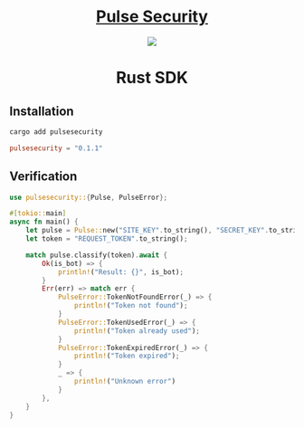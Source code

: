 <h1 align="center"><a href="https://www.pulsesecurity.org/">Pulse Security</a></h1>
<p align="center">
<img src="https://avatars.githubusercontent.com/u/161549711?s=200&v=4"/>
</p>
<h1 align="center">Rust SDK</h1>

## Installation

```sh
cargo add pulsesecurity
```

```toml
pulsesecurity = "0.1.1"
```

## Verification

```rs
use pulsesecurity::{Pulse, PulseError};

#[tokio::main]
async fn main() {
    let pulse = Pulse::new("SITE_KEY".to_string(), "SECRET_KEY".to_string());
    let token = "REQUEST_TOKEN".to_string();

    match pulse.classify(token).await {
        Ok(is_bot) => {
            println!("Result: {}", is_bot);
        }
        Err(err) => match err {
            PulseError::TokenNotFoundError(_) => {
                println!("Token not found");
            }
            PulseError::TokenUsedError(_) => {
                println!("Token already used");
            }
            PulseError::TokenExpiredError(_) => {
                println!("Token expired");
            }
            _ => {
                println!("Unknown error")
            }
        },
    }
}
```
